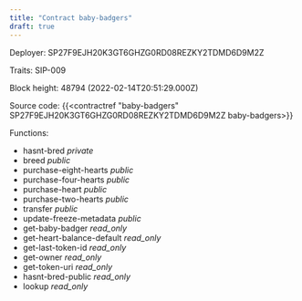 ```yaml
---
title: "Contract baby-badgers"
draft: true
---
```

Deployer: SP27F9EJH20K3GT6GHZG0RD08REZKY2TDMD6D9M2Z

Traits:
SIP-009 



Block height: 48794 (2022-02-14T20:51:29.000Z)

Source code: {{<contractref "baby-badgers" SP27F9EJH20K3GT6GHZG0RD08REZKY2TDMD6D9M2Z baby-badgers>}}

Functions:

* hasnt-bred _private_
* breed _public_
* purchase-eight-hearts _public_
* purchase-four-hearts _public_
* purchase-heart _public_
* purchase-two-hearts _public_
* transfer _public_
* update-freeze-metadata _public_
* get-baby-badger _read_only_
* get-heart-balance-default _read_only_
* get-last-token-id _read_only_
* get-owner _read_only_
* get-token-uri _read_only_
* hasnt-bred-public _read_only_
* lookup _read_only_
